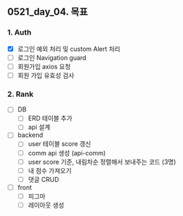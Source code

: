 ## 0521_day_04. 목표

### 1. Auth

- [x] 로그인 예외 처리 및 custom Alert 처리
- [ ] 로그인 Navigation guard
- [ ] 회원가입 axios 요청
- [ ] 회원 가입 유효성 검사

### 2. Rank

- [ ] DB
  - [ ] ERD 테이블 추가
  - [ ] api 설계
- [ ] backend
  - [ ] user 테이블 score 갱신
  - [ ] comm api 생성 (api-comm)
  - [ ] user score 기준, 내림차순 정렬해서 보내주는 코드 (3명)
  - [ ] 내 점수 가져오기
  - [ ] 댓글 CRUD
- [ ] front
  - [ ] 피그마
  - [ ] 레이아웃 생성
